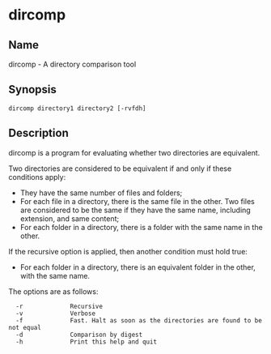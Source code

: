 # dircomp
## Name
dircomp - A directory comparison tool

## Synopsis
`dircomp directory1 directory2 [-rvfdh]`

## Description
dircomp is a program for evaluating whether two directories are equivalent.

Two directories are considered to be equivalent if and only if these conditions apply:
* They have the same number of files and folders;
* For each file in a directory, there is the same file in the other. Two files are considered to be the same 
if they have the same name, including extension, and same content;
* For each folder in a directory, there is a folder with the same name in the other.

If the recursive option is applied, then another condition must hold true:
* For each folder in a directory, there is an equivalent folder in the other, with the same name.

The options are as follows:
```
  -r             Recursive
  -v             Verbose
  -f             Fast. Halt as soon as the directories are found to be not equal             
  -d             Comparison by digest
  -h             Print this help and quit
```
